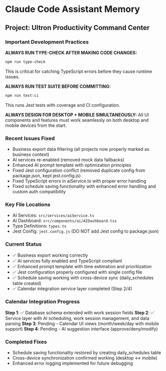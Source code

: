 # Claude Code Assistant Memory

## Project: Ultron Productivity Command Center

### Important Development Practices

**ALWAYS RUN TYPE-CHECK AFTER MAKING CODE CHANGES:**
```bash
npm run type-check
```
This is critical for catching TypeScript errors before they cause runtime issues.

**ALWAYS RUN TEST SUITE BEFORE COMMITTING:**
```bash
npm run test:ci
```
This runs Jest tests with coverage and CI configuration.

**ALWAYS DESIGN FOR DESKTOP + MOBILE SIMULTANEOUSLY:**
All UI components and features must work seamlessly on both desktop and mobile devices from the start.

### Recent Issues Fixed
- Business export data filtering (all projects now properly marked as business context)
- AI services re-enabled (removed mock data fallbacks)
- Enhanced AI prompt template with optimization principles
- Fixed Jest configuration conflict (removed duplicate config from package.json, kept jest.config.js)
- Fixed TypeScript errors in aiService.ts with proper error handling
- Fixed schedule saving functionality with enhanced error handling and custom auth compatibility

### Key File Locations
- AI Services: `src/services/aiService.ts`
- AI Dashboard: `src/components/ai/AIDashboard.tsx`
- Type Definitions: `types.ts`
- Jest Config: `jest.config.js` (DO NOT add Jest config to package.json)

### Current Status
- ✅ Business export working correctly
- ✅ AI services fully enabled and TypeScript compliant
- ✅ Enhanced prompt template with time estimation and prioritization
- ✅ Jest configuration properly configured with single config file
- ✅ Schedule saving working with cross-device sync (daily_schedules table created)
- ✅ Calendar integration service layer completed (Step 2/4)

### Calendar Integration Progress
**Step 1**: ✅ Database schema extended with work session fields
**Step 2**: ✅ Service layer with AI scheduling, work session management, and data parsing
**Step 3**: Pending - Calendar UI views (month/week/day with mobile support)
**Step 4**: Pending - AI suggestion interface (approve/deny/modify)

### Completed Fixes
- Schedule saving functionality restored by creating daily_schedules table
- Cross-device synchronization confirmed working (desktop ↔ mobile)
- Enhanced error logging implemented for future debugging